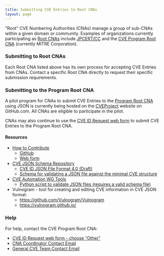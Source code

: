 ```yaml
---
title: Submitting CVE Entries to Root CNAs
layout: page
---
```

"Root" CVE Numbering Authorities (CNAs) manage a group of sub-CNAs within a given domain or community. Examples of organizations currently participating as [Root CNAs](https://cve.mitre.org/cve/cna.html#cna_types) include [JPCERT/CC](https://cve.mitre.org/cve/request_id.html#j) and the [CVE Program Root CNA](https://cve.mitre.org/cve/request_id.html#cna_participants) (currently MITRE Corporation).

### Submitting to Root CNAs

Each Root CNA listed above has its own process for accepting CVE Entries from CNAs. Contact a specific Root CNA directly to request their specific submission requirements.

### Submitting to the Program Root CNA

A pilot program for CNAs to submit CVE Entries to the [Program Root CNA](https://cve.mitre.org/cve/request_id.html#cna_participants) using JSON is currently being hosted on the [CVEProject](https://github.com/CVEProject/cvelist) website on GitHub.com. All CNAs are eligible to participate in the pilot.

CNAs may also continue to use the [CVE ID Request web form](https://cveform.mitre.org/) to submit CVE Entries to the Program Root CNA.

#### Resources                                     

* [How to Contribute](/docs/cna/CVE_Entry_Submission_Process.pptx)
  * [GitHub](https://github.com/CVEProject/cvelist/blob/master/CONTRIBUTING.md)
  * [Web form](/docs/cna/Program_Root_CNA_Web_Form_CVE_Entry_Submission_Process.pptx)
* [CVE JSON Schema Repository](https://github.com/CVEProject/automation-working-group/tree/master/cve_json_schema)
  <ul>
    <li><a href="https://github.com/CVEProject/automation-working-group/blob/master/cve_json_schema/DRAFT-JSON-file-format-v4.md">CVE ID JSON File Format 4.0 (Draft)</a></li>
    <li><a href="https://github.com/CVEProject/automation-working-group/blob/master/cve_json_schema/CVE_JSON_4.0_min_public.schema">Schema for validating a JSON file against the minimal CVE structure</a></li>
  </ul>
* [CVE Automation WG Tools](https://github.com/CVEProject/automation-working-group/tree/master/tools)
  <ul>
    <li><a href="https://github.com/CVEProject/automation-working-group/blob/master/tools/cmdlinejsonvalidator.py">Python script to validate JSON files (requires a valid schema file)</a></li>
  </ul>
* Vulnogram - tool for creating and editing CVE information in CVE JSON format:
  <ul>
  <li><a href="https://github.com/Vulnogram/Vulnogram">https://github.com/Vulnogram/Vulnogram</a></li>
  <li><a href="https://vulnogram.github.io/">https://vulnogram.github.io/</a></li>
  </ul>

### Help
      
For help, contact the CVE Program Root CNA:                                      
                                              
* [CVE ID Request web form - choose "Other"](https://cveform.mitre.org/)
* [CNA Coordinator Contact Email](mailto:cna-coordinator@mitre.org)
* [General CVE Team Contact Email](mailto:cve@mitre.org)

